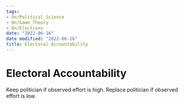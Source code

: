 ```yaml
---
tags:
- On/Political_Science
- On/Game_Theory
- On/Elections
date: "2022-06-16"
date modified: "2022-06-16"
title: Electoral Accountability
---
```


# Electoral Accountability
Keep politician if observed effort is high.
Replace politician if observed effort is low.
